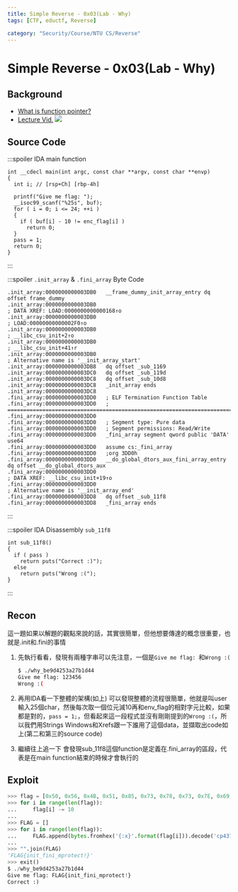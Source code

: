```yaml
---
title: Simple Reverse - 0x03(Lab - Why)
tags: [CTF, eductf, Reverse]

category: "Security/Course/NTU CS/Reverse"
---
```


# Simple Reverse - 0x03(Lab - Why)
## Background
* [What is function pointer?](https://chenhh.gitbooks.io/parallel_processing/content/cython/function_pointer.html)
* [Lecture Vid.](https://www.youtube.com/live/IJlYPH1ljIY?feature=share&t=9587)
![](https://hackmd.io/_uploads/BJlVKMiO2.png)

## Source Code
:::spoiler IDA main function
```
int __cdecl main(int argc, const char **argv, const char **envp)
{
  int i; // [rsp+Ch] [rbp-4h]

  printf("Give me flag: ");
  __isoc99_scanf("%25s", buf);
  for ( i = 0; i <= 24; ++i )
  {
    if ( buf[i] - 10 != enc_flag[i] )
      return 0;
  }
  pass = 1;
  return 0;
}
```
:::

:::spoiler `.init_array` & `.fini_array` Byte Code
```
.init_array:0000000000003DB0   __frame_dummy_init_array_entry dq offset frame_dummy
.init_array:0000000000003DB0                                           ; DATA XREF: LOAD:0000000000000168↑o
.init_array:0000000000003DB0                                           ; LOAD:00000000000002F0↑o
.init_array:0000000000003DB0                                           ; __libc_csu_init+2↑o
.init_array:0000000000003DB0                                           ; __libc_csu_init+41↑r
.init_array:0000000000003DB0                                           ; Alternative name is '__init_array_start'
.init_array:0000000000003DB8   dq offset _sub_1169
.init_array:0000000000003DC0   dq offset _sub_119d
.init_array:0000000000003DC8   dq offset _sub_10d8
.init_array:0000000000003DC8   _init_array ends
.init_array:0000000000003DC8
.fini_array:0000000000003DD0   ; ELF Termination Function Table
.fini_array:0000000000003DD0   ; ===========================================================================
.fini_array:0000000000003DD0
.fini_array:0000000000003DD0   ; Segment type: Pure data
.fini_array:0000000000003DD0   ; Segment permissions: Read/Write
.fini_array:0000000000003DD0   _fini_array segment qword public 'DATA' use64
.fini_array:0000000000003DD0   assume cs:_fini_array
.fini_array:0000000000003DD0   ;org 3DD0h
.fini_array:0000000000003DD0   __do_global_dtors_aux_fini_array_entry dq offset __do_global_dtors_aux
.fini_array:0000000000003DD0                                           ; DATA XREF: __libc_csu_init+19↑o
.fini_array:0000000000003DD0                                           ; Alternative name is '__init_array_end'
.fini_array:0000000000003DD8   dq offset _sub_11f8
.fini_array:0000000000003DD8   _fini_array ends
```
:::

:::spoiler IDA Disassembly `sub_11f8`
```
int sub_11f8()
{
  if ( pass )
    return puts("Correct :)");
  else
    return puts("Wrong :(");
}
```
:::
## Recon
這一題如果以解題的觀點來說的話，其實很簡單，但他想要傳達的概念很重要，也就是.init和.fini的事情
1. 先執行看看，發現有兩種字串可以先注意，一個是`Give me flag: `和`Wrong :(`
    ```bash
    $ ./why_be9d4253a27b1d44
    Give me flag: 123456
    Wrong :(
    ```

2. 再用IDA看一下整體的架構(如上)
可以發現整體的流程很簡單，他就是叫user輸入25個char，然後每次取一個位元減10再和env_flag的相對字元比較，如果都是對的，`pass = 1;`，但看起來這一段程式並沒有剛剛提到的`Wrong :(`，所以我們用Strings Windows和Xrefs跟一下誰用了這個data，並擷取出code如上(第二和第三的source code)

3. 繼續往上追一下
會發現sub_11f8這個function是定義在.fini_array的區段，代表是在main function結束的時候才會執行的

## Exploit
```python
>>> flag = [0x50, 0x56, 0x4B, 0x51, 0x85, 0x73, 0x78, 0x73, 0x7E, 0x69, 0x70, 0x73, 0x78, 0x73, 0x69, 0x77, 0x7A, 0x7C, 0x79, 0x7E, 0x6F, 0x6D, 0x7E, 0x2B, 0x87]
>>> for i in range(len(flag)):
...     flag[i] -= 10
...
>>> FLAG = []
>>> for i in range(len(flag)):
...     FLAG.append(bytes.fromhex('{:x}'.format(flag[i])).decode('cp437'))
...
>>> "".join(FLAG)
'FLAG{init_fini_mprotect!}'
>>> exit()
$ ./why_be9d4253a27b1d44
Give me flag: FLAG{init_fini_mprotect!}
Correct :)
```